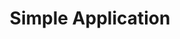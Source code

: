 ---
title: Simple Application
sidebar: mydoc_sidebar
permalink: simple_application.html
folder: mydoc
---